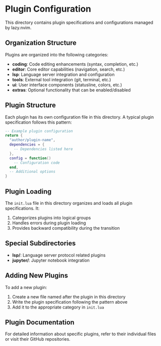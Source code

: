# Plugin Configuration

This directory contains plugin specifications and configurations managed by lazy.nvim.

## Organization Structure

Plugins are organized into the following categories:

- **coding**: Code editing enhancements (syntax, completion, etc.)
- **editor**: Core editor capabilities (navigation, search, etc.)
- **lsp**: Language server integration and configuration
- **tools**: External tool integration (git, terminal, etc.)
- **ui**: User interface components (statusline, colors, etc.)
- **extras**: Optional functionality that can be enabled/disabled

## Plugin Structure

Each plugin has its own configuration file in this directory. A typical plugin specification follows this pattern:

```lua
-- Example plugin configuration
return {
  "author/plugin-name",
  dependencies = {
    -- Dependencies listed here
  },
  config = function()
    -- Configuration code
  end,
  -- Additional options
}
```

## Plugin Loading

The `init.lua` file in this directory organizes and loads all plugin specifications. It:

1. Categorizes plugins into logical groups
2. Handles errors during plugin loading
3. Provides backward compatibility during the transition

## Special Subdirectories

- **lsp/**: Language server protocol related plugins
- **jupyter/**: Jupyter notebook integration

## Adding New Plugins

To add a new plugin:

1. Create a new file named after the plugin in this directory
2. Write the plugin specification following the pattern above
3. Add it to the appropriate category in `init.lua`

## Plugin Documentation

For detailed information about specific plugins, refer to their individual files or visit their GitHub repositories.